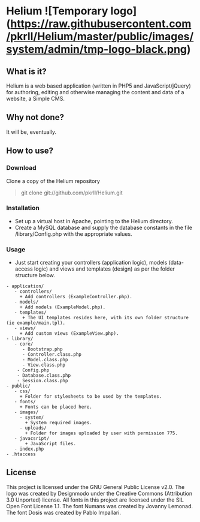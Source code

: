 # Helium ![Temporary logo] (https://raw.githubusercontent.com/pkrll/Helium/master/public/images/system/admin/tmp-logo-black.png)
## What is it?
Helium is a web based application (written in PHP5 and JavaScript/jQuery) for authoring, editing and otherwise managing the content and data of a website, a Simple CMS.
## Why not done?
It will be, eventually.
## How to use?
### Download
Clone a copy of the Helium repository
   > git clone git://github.com/pkrll/Helium.git

### Installation
* Set up a virtual host in Apache, pointing to the Helium directory.
* Create a MySQL database and supply the database constants in the file /library/Config.php with the appropriate values.

### Usage
* Just start creating your controllers (application logic), models (data-access logic) and views and templates (design) as per the folder structure below.
```
- application/
   - controllers/
     + Add controllers (ExampleController.php).
   - models/
     + Add models (ExampleModel.php).
   - templates/
      + The UI templates resides here, with its own folder structure (ie example/main.tpl).
   - views/
     + Add custom views (ExampleView.php).
- library/
   - core/
      - Bootstrap.php
      - Controller.class.php
      - Model.class.php
      - View.class.php
    - Config.php
    - Database.class.php
    - Session.class.php
- public/
   - css/
     + Folder for stylesheets to be used by the templates.
   - fonts/
     + Fonts can be placed here.
   - images/
     - system/
       + System required images.
     - uploads/
       + Folder for images uploaded by user with permission 775.
   - javacsript/
       + JavaScript files.
   - index.php
- .htaccess
```
## License
This project is licensed under the GNU General Public License v2.0. The logo was created by Designmodo under the Creative Commons (Attribution 3.0 Unported) license. All fonts in this project are licensed under the SIL Open Font License 1.1. The font Numans was created by Jovanny Lemonad. The font Dosis was created by Pablo Impallari.

